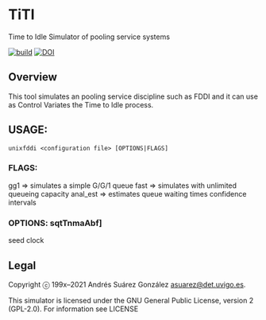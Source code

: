TiTI
======

Time to Idle Simulator of pooling service systems

[![build](https://github.com/ICARUS-ICN/TiTI/actions/workflows/main.yml/badge.svg)](https://github.com/ICARUS-ICN/TiTI/actions/workflows/main.yml) 
[![DOI](https://zenodo.org/badge/386551946.svg)](https://zenodo.org/doi/10.5281/zenodo.10912537)

## Overview

This tool simulates an pooling service discipline such as FDDI and it can use as Control Variates the Time to Idle process.

## USAGE:
	unixfddi <configuration file> [OPTIONS|FLAGS]

### FLAGS: 
gg1  => simulates a simple G/G/1 queue
fast => simulates with unlimited queueing capacity
anal_est => estimates queue waiting times confidence intervals

### OPTIONS: s<seed>q<quality>t<relative tolerance>T<transitory interval>n<reserved circuits>m<minimum sample size>aAbf]
seed <seeed>
clock <transient period>

## Legal
Copyright ⓒ 199x–2021 Andrés Suárez González <asuarez@det.uvigo.es>.

This simulator is licensed under the GNU General Public License, version 2 (GPL-2.0). For information see LICENSE

